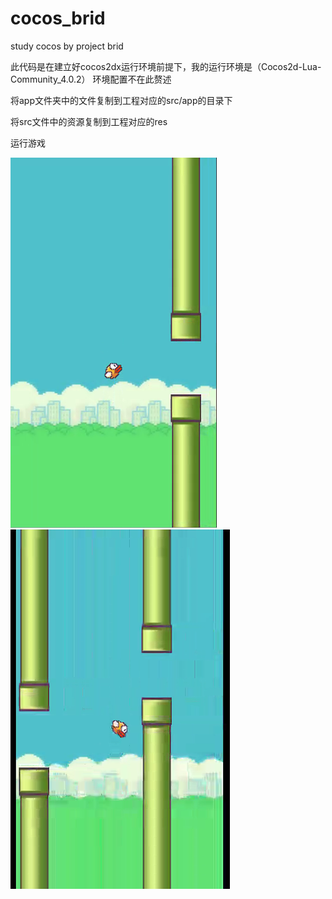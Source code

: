 # cocos_brid
study cocos by project brid


此代码是在建立好cocos2dx运行环境前提下，我的运行环境是（Cocos2d-Lua-Community_4.0.2）
环境配置不在此赘述

将app文件夹中的文件复制到工程对应的src/app的目录下

将src文件中的资源复制到工程对应的res

运行游戏

![image](https://github.com/LonelyCuiHua/cocos_project/blob/cocos_brid/images/1.jpg)![image](https://github.com/LonelyCuiHua/cocos_project/blob/cocos_brid/images/2.jpg)
